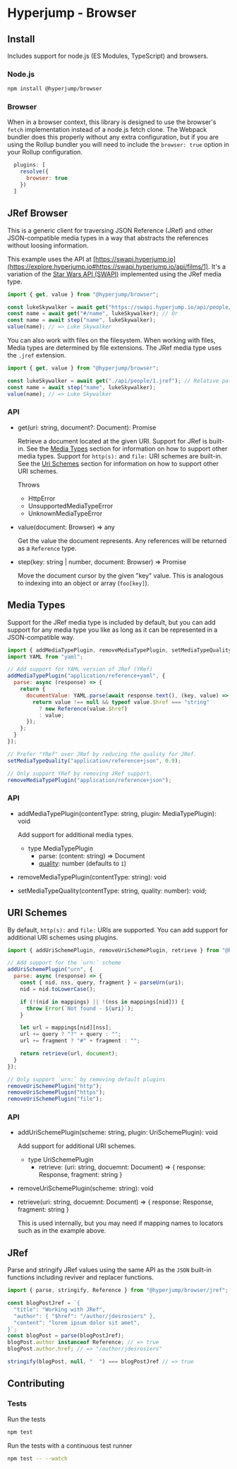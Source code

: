 # Hyperjump - Browser

## Install
Includes support for node.js (ES Modules, TypeScript) and browsers.

### Node.js
```bash
npm install @hyperjump/browser
```

### Browser
When in a browser context, this library is designed to use the browser's `fetch`
implementation instead of a node.js fetch clone. The Webpack bundler does this
properly without any extra configuration, but if you are using the Rollup
bundler you will need to include the `browser: true` option in your Rollup
configuration.

```javascript
  plugins: [
    resolve({
      browser: true
    })
  ]
```

## JRef Browser
This is a generic client for traversing JSON Reference (JRef) and other
JSON-compatible media types in a way that abstracts the references without
loosing information.

This example uses the API at
[https://swapi.hyperjump.io](https://explore.hyperjump.io#https://swapi.hyperjump.io/api/films/1).
It's a variation of the [Star Wars API (SWAPI)](https://swapi.dev) implemented
using the JRef media type.

```javascript
import { get, value } from "@hyperjump/browser";

const lukeSkywalker = await get("https://swapi.hyperjump.io/api/people/1");
const name = await get("#/name", lukeSkywalker); // Or
const name = await step("name", lukeSkywalker);
value(name); // => Luke Skywalker
```

You can also work with files on the filesystem. When working with files, Media
types are determined by file extensions. The JRef media type uses the `.jref`
extension.

```javascript
import { get, value } from "@hyperjump/browser";

const lukeSkywalker = await get("./api/people/1.jref"); // Relative paths work
const name = await step("name", lukeSkywalker);
value(name); // => Luke Skywalker
```

### API
* get(uri: string, document?: Document): Promise<Document>

    Retrieve a document located at the given URI. Support for JRef is built-in.
    See the [Media Types](#media-type) section for information on
    how to support other media types. Support for `http(s):` and `file:` URI
    schemes are built-in. See the [Uri Schemes](#uri-schemes) section for
    information on how to support other URI schemes.

    Throws
    * HttpError
    * UnsupportedMediaTypeError
    * UnknownMediaTypeError
* value(document: Browser) => any

    Get the value the document represents. Any references will be returned as a
    `Reference` type.
* step(key: string | number, document: Browser) => Promise<Document>

    Move the document cursor by the given "key" value. This is analogous to
    indexing into an object or array (`foo[key]`).

## Media Types
Support for the JRef media type is included by default, but you can add support
for any media type you like as long as it can be represented in a
JSON-compatible way.

```javascript
import { addMediaTypePlugin, removeMediaTypePlugin, setMediaTypeQuality } from "@hyperjump/browser";
import YAML from "yaml";

// Add support for YAML version of JRef (YRef)
addMediaTypePlugin("application/reference+yaml", {
  parse: async (response) => {
    return {
      documentValue: YAML.parse(await response.text(), (key, value) => {
        return value !== null && typeof value.$href === "string"
          ? new Reference(value.$href)
          : value;
      });
    };
  }
});

// Prefer "YRef" over JRef by reducing the quality for JRef.
setMediaTypeQuality("application/reference+json", 0.9);

// Only support YRef by removing JRef support.
removeMediaTypePlugin("application/reference+json");
```

### API
* addMediaTypePlugin(contentType: string, plugin: MediaTypePlugin): void

    Add support for additional media types.

  * type MediaTypePlugin
    * parse: (content: string) => Document
    * [quality](https://developer.mozilla.org/en-US/docs/Glossary/Quality_values):
      number (defaults to `1`)
* removeMediaTypePlugin(contentType: string): void
* setMediaTypeQuality(contentType: string, quality: number): void;

## URI Schemes
By default, `http(s):` and `file:` URIs are supported. You can add support for
additional URI schemes using plugins.

```javascript
import { addUriSchemePlugin, removeUriSchemePlugin, retrieve } from "@hyperjump/browser";

// Add support for the `urn:` scheme
addUriSchemePlugin("urn", {
  parse: async (response) => {
    const { nid, nss, query, fragment } = parseUrn(uri);
    nid = nid.toLowerCase();

    if (!(nid in mappings) || !(nss in mappings[nid])) {
      throw Error(`Not found - ${uri}`);
    }

    let url = mappings[nid][nss];
    url += query ? "?" + query : "";
    url += fragment ? "#" + fragment : "";

    return retrieve(url, document);
  }
});

// Only support `urn:` by removing default plugins
removeUriSchemePlugin("http");
removeUriSchemePlugin("https");
removeUriSchemePlugin("file");
```

### API
* addUriSchemePlugin(scheme: string, plugin: UriSchemePlugin): void

    Add support for additional URI schemes.

  * type UriSchemePlugin
    * retrieve: (uri: string, docuemnt: Document) => { response: Response, fragment: string }
* removeUriSchemePlugin(scheme: string): void
* retrieve(uri: string, docuemnt: Document) => { response: Response, fragment: string }

    This is used internally, but you may need if mapping names to locators such
    as in the example above.

## JRef
Parse and stringify JRef values using the same API as the `JSON` built-in
functions including reviver and replacer functions.

```javascript
import { parse, stringify, Reference } from "@hyperjump/browser/jref";

const blogPostJref = `{
  "title": "Working with JRef",
  "author": { "$href": "/author/jdesrosiers" },
  "content": "lorem ipsum dolor sit amet",
}`;
const blogPost = parse(blogPostJref);
blogPost.author instanceof Reference; // => true
blogPost.author.href; // => "/author/jdesrosiers"

stringify(blogPost, null, "  ") === blogPostJref // => true
```

## Contributing

### Tests

Run the tests

```bash
npm test
```

Run the tests with a continuous test runner

```bash
npm test -- --watch
```
